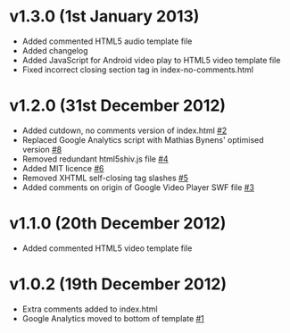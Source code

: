 v1.3.0 (1st January 2013)
=========================

- Added commented HTML5 audio template file
- Added changelog
- Added JavaScript for Android video play to HTML5 video template file
- Fixed incorrect closing section tag in index-no-comments.html

v1.2.0 (31st December 2012)
===========================

- Added cutdown, no comments version of index.html [#2](https://github.com/iandevlin/html5bones/issues/2)
- Replaced Google Analytics script with Mathias Bynens' optimised version [#8](https://github.com/iandevlin/html5bones/issues/8)
- Removed redundant html5shiv.js file [#4](https://github.com/iandevlin/html5bones/issues/4)
- Added MIT licence [#6](https://github.com/iandevlin/html5bones/issues/6)
- Removed XHTML self-closing tag slashes [#5](https://github.com/iandevlin/html5bones/issues/5)
- Added comments on origin of Google Video Player SWF file [#3](https://github.com/iandevlin/html5bones/issues/3)

v1.1.0 (20th December 2012)
===========================

- Added commented HTML5 video template file

v1.0.2 (19th December 2012)
===========================

- Extra comments added to index.html
- Google Analytics moved to bottom of template [#1](https://github.com/iandevlin/html5bones/issues/1)